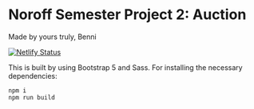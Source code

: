# Noroff Semester Project 2: Auction
Made by yours truly, Benni

[![Netlify Status](https://api.netlify.com/api/v1/badges/38dc9469-e5aa-44e7-9774-20df6b673967/deploy-status)](https://app.netlify.com/sites/knight-market/deploys)

This is built by using Bootstrap 5 and Sass.
For installing the necessary dependencies:

```
npm i
npm run build
```

